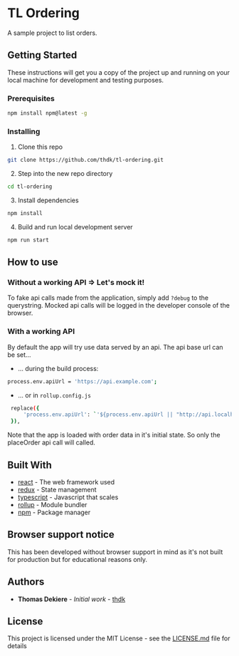 # TL Ordering

A sample project to list orders.

## Getting Started

These instructions will get you a copy of the project up and running on your local machine for development and testing purposes.

### Prerequisites

```sh
npm install npm@latest -g
```

### Installing

1. Clone this repo
```sh
git clone https://github.com/thdk/tl-ordering.git
```

2. Step into the new repo directory

```sh
cd tl-ordering
```

3. Install dependencies

```sh
npm install
```

4. Build and run local development server
```sh
npm run start
```

## How to use

### Without a working API => Let's mock it!

To fake api calls made from the application, simply add `?debug` to the querystring.
Mocked api calls will be logged in the developer console of the browser.

### With a working API
By default the app will try use data served by an api.
The api base url can be set...

* ... during the build process:

```sh
process.env.apiUrl = 'https://api.example.com';
```

* ... or in `rollup.config.js`
```sh
 replace({
     'process.env.apiUrl': `'${process.env.apiUrl || "http://api.localhost"}'`
 }),
```

Note that the app is loaded with order data in it's initial state.
So only the placeOrder api call will called.

## Built With

* [react](https://reactjs.org/) - The web framework used
* [redux](https://rometools.github.io/rome/) - State management
* [typescript](https://www.typescriptlang.org/) - Javascript that scales
* [rollup](https://rollupjs.org) - Module bundler
* [npm](https://www.npmjs.com/) - Package manager

## Browser support notice

This has been developed without browser support in mind as it's not built for production but for educational reasons only.

## Authors

* **Thomas Dekiere** - *Initial work* - [thdk](https://github.com/thdk)

## License

This project is licensed under the MIT License - see the [LICENSE.md](LICENSE.md) file for details


